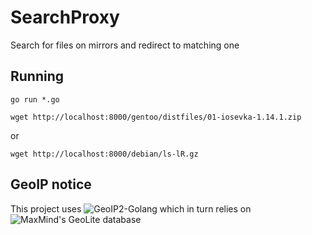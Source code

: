 # SearchProxy
Search for files on mirrors and redirect to matching one


## Running

`go run *.go`

`wget http://localhost:8000/gentoo/distfiles/01-iosevka-1.14.1.zip`

or

`wget http://localhost:8000/debian/ls-lR.gz`


## GeoIP notice
This project uses ![GeoIP2-Golang](https://github.com/oschwald/geoip2-golang) which in turn
relies on ![MaxMind's GeoLite database](https://dev.maxmind.com/geoip/geoip2/geolite2/)
